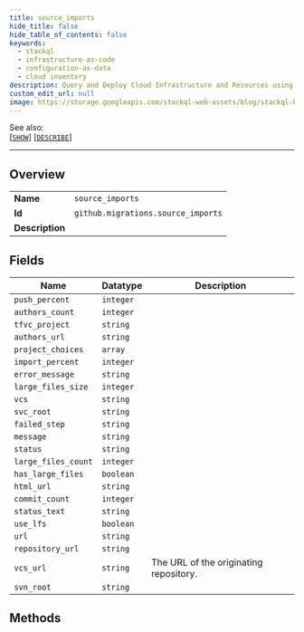 ```yaml
---
title: source_imports
hide_title: false
hide_table_of_contents: false
keywords:
  - stackql
  - infrastructure-as-code
  - configuration-as-data
  - cloud inventory
description: Query and Deploy Cloud Infrastructure and Resources using SQL
custom_edit_url: null
image: https://storage.googleapis.com/stackql-web-assets/blog/stackql-blog-post-featured-image.png
---
```

  
    
See also:   
[[` SHOW `]](/docs/language-spec/show) [[` DESCRIBE `]](/docs/language-spec/describe)  
* * * 
## Overview
<table><tbody>
<tr><td><b>Name</b></td><td><code>source_imports</code></td></tr>
<tr><td><b>Id</b></td><td><code>github.migrations.source_imports</code></td></tr>
<tr><td><b>Description</b></td><td></td></tr>
</tbody></table>

## Fields
| Name | Datatype | Description |
| ---- | -------- | ----------- |
| `push_percent` | `integer` |  |
| `authors_count` | `integer` |  |
| `tfvc_project` | `string` |  |
| `authors_url` | `string` |  |
| `project_choices` | `array` |  |
| `import_percent` | `integer` |  |
| `error_message` | `string` |  |
| `large_files_size` | `integer` |  |
| `vcs` | `string` |  |
| `svc_root` | `string` |  |
| `failed_step` | `string` |  |
| `message` | `string` |  |
| `status` | `string` |  |
| `large_files_count` | `integer` |  |
| `has_large_files` | `boolean` |  |
| `html_url` | `string` |  |
| `commit_count` | `integer` |  |
| `status_text` | `string` |  |
| `use_lfs` | `boolean` |  |
| `url` | `string` |  |
| `repository_url` | `string` |  |
| `vcs_url` | `string` | The URL of the originating repository. |
| `svn_root` | `string` |  |
## Methods
